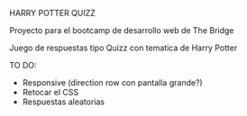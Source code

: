 HARRY POTTER QUIZZ

Proyecto para el bootcamp de desarrollo web de The Bridge

Juego de respuestas tipo Quizz con tematica de Harry Potter

TO DO:
 - Responsive (direction row con pantalla grande?)
 - Retocar el CSS
 - Respuestas aleatorias
